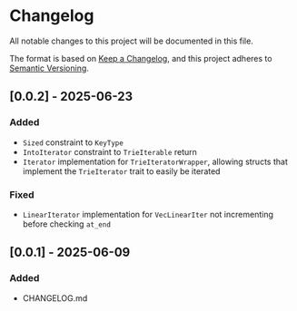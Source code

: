# Changelog

All notable changes to this project will be documented in this file.

The format is based on [Keep a Changelog](https://keepachangelog.com/en/1.1.0/),
and this project adheres to [Semantic Versioning](https://semver.org/spec/v2.0.0.html).

## [0.0.2] - 2025-06-23

### Added

- `Sized` constraint to `KeyType`
- `IntoIterator` constraint to `TrieIterable` return
- `Iterator` implementation for `TrieIteratorWrapper`, allowing structs that implement the `TrieIterator` trait to easily be iterated

### Fixed

- `LinearIterator` implementation for `VecLinearIter` not incrementing before checking `at_end`

## [0.0.1] - 2025-06-09

### Added

- CHANGELOG.md